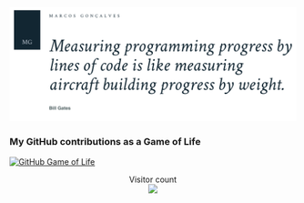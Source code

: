 ![themgoncalves cover](https://github.com/themgoncalves/themgoncalves/blob/master/resources/thegoncalves-cover.png?raw=true)

### My GitHub contributions as a Game of Life

[![GitHub Game of Life](https://github4life.herokuapp.com/themgoncalves.gif?z=6)](https://github4life.herokuapp.com/themgoncalves)

<p align="center"> 
  Visitor count<br>
  <img src="https://profile-counter.glitch.me/themgoncalves/count.svg" />
</p>
